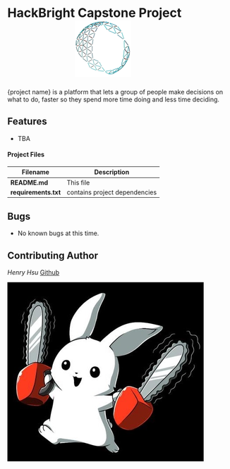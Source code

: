 # HackBright Capstone Project &nbsp;&nbsp;&nbsp;&nbsp;&nbsp;&nbsp;&nbsp;&nbsp;&nbsp;&nbsp;&nbsp;&nbsp;&nbsp;&nbsp;&nbsp;&nbsp;&nbsp;&nbsp;&nbsp;&nbsp;&nbsp;&nbsp;&nbsp;![logo](static/img/ch_logo.png?raw=true")

{project name} is a platform that lets a group of people make decisions on what to do, faster so they spend more time doing and less time deciding.

## Features
+ TBA

#### Project Files

Filename | Description |
-------- | ----------- |
**README.md** | This file
**requirements.txt** | contains project dependencies


## Bugs
+ No known bugs at this time.

## Contributing Author
*Henry Hsu* [Github](https://github.com/henryh28)

![My Spirit Animal](static/img/spirit_animal.jpg?raw=true")
